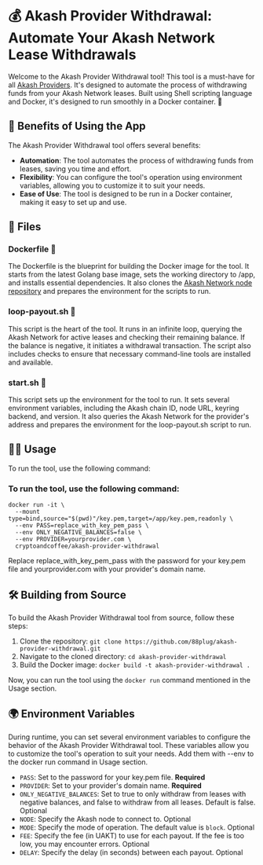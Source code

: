# 💰 Akash Provider Withdrawal: Automate Your Akash Network Lease Withdrawals

Welcome to the Akash Provider Withdrawal tool! This tool is a must-have for all [Akash Providers](https://docs.akash.network/providers). It's designed to automate the process of withdrawing funds from your Akash Network leases. Built using Shell scripting language and Docker, it's designed to run smoothly in a Docker container. 🐳

## 🎁 Benefits of Using the App

The Akash Provider Withdrawal tool offers several benefits:
- **Automation**: The tool automates the process of withdrawing funds from leases, saving you time and effort.
- **Flexibility**: You can configure the tool's operation using environment variables, allowing you to customize it to suit your needs.
- **Ease of Use**: The tool is designed to be run in a Docker container, making it easy to set up and use. 
   
## 📁 Files

### Dockerfile 📄

The Dockerfile is the blueprint for building the Docker image for the tool. It starts from the latest Golang base image, sets the working directory to /app, and installs essential dependencies. It also clones the [Akash Network node repository](https://github.com/akash-network/node) and prepares the environment for the scripts to run.

### loop-payout.sh 💸

This script is the heart of the tool. It runs in an infinite loop, querying the Akash Network for active leases and checking their remaining balance. If the balance is negative, it initiates a withdrawal transaction. The script also includes checks to ensure that necessary command-line tools are installed and available.

### start.sh 🏁

This script sets up the environment for the tool to run. It sets several environment variables, including the Akash chain ID, node URL, keyring backend, and version. It also queries the Akash Network for the provider's address and prepares the environment for the loop-payout.sh script to run.

## 🏃‍♂️ Usage

To run the tool, use the following command:

### To run the tool, use the following command:

```
docker run -it \
  --mount type=bind,source="$(pwd)"/key.pem,target=/app/key.pem,readonly \
  --env PASS=replace_with_key_pem_pass \
  --env ONLY_NEGATIVE_BALANCES=false \
  --env PROVIDER=yourprovider.com \
  cryptoandcoffee/akash-provider-withdrawal
```
Replace replace_with_key_pem_pass with the password for your key.pem file and yourprovider.com with your provider's domain name.

## 🛠️ Building from Source

To build the Akash Provider Withdrawal tool from source, follow these steps:

1. Clone the repository: `git clone https://github.com/88plug/akash-provider-withdrawal.git`
2. Navigate to the cloned directory: `cd akash-provider-withdrawal`
3. Build the Docker image: `docker build -t akash-provider-withdrawal .`

Now, you can run the tool using the `docker run` command mentioned in the Usage section.

## 🌍 Environment Variables

During runtime, you can set several environment variables to configure the behavior of the Akash Provider Withdrawal tool. These variables allow you to customize the tool's operation to suit your needs. Add them with --env to the docker run command in Usage section.

- `PASS`: Set to the password for your key.pem file. **Required**
- `PROVIDER`: Set to your provider's domain name. **Required**
- `ONLY_NEGATIVE_BALANCES`: Set to true to only withdraw from leases with negative balances, and false to withdraw from all leases. Default is false. Optional
- `NODE`: Specify the Akash node to connect to. Optional
- `MODE`: Specify the mode of operation. The default value is `block`. Optional
- `FEE`: Specify the fee (in UAKT) to use for each payout. If the fee is too low, you may encounter errors. Optional
- `DELAY`: Specify the delay (in seconds) between each payout. Optional
